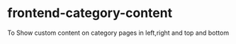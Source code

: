 frontend-category-content
=========================

To Show custom content on category pages in left,right and top and bottom
